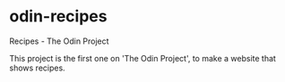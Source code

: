 # odin-recipes
Recipes - The Odin Project

This project is the first one on 'The Odin Project', to make a website that shows recipes.